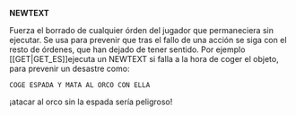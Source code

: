 **NEWTEXT**

Fuerza el borrado de cualquier órden del jugador que permaneciera sin ejecutar. Se usa para prevenir que tras el fallo de una acción se siga con el resto de órdenes, que han dejado de tener sentido. Por ejemplo [[GET|GET_ES]]ejecuta un NEWTEXT si falla a la hora de coger el objeto, para prevenir un desastre como:


`COGE ESPADA Y MATA AL ORCO CON ELLA`

¡atacar al orco sin la espada sería peligroso!